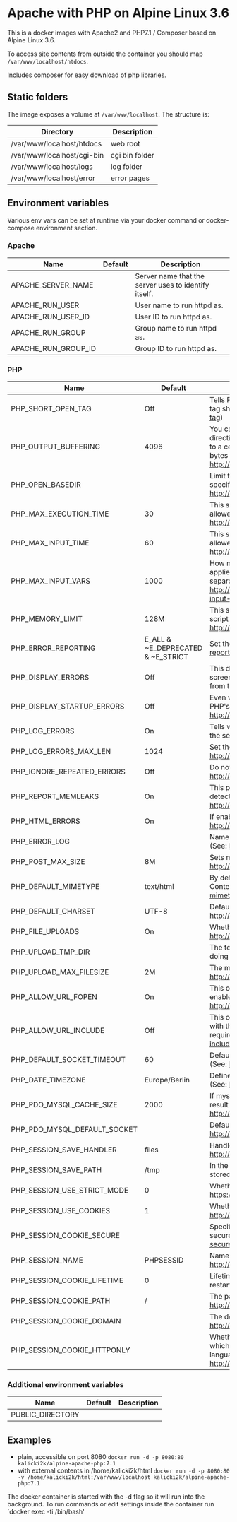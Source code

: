 # Apache with PHP on Alpine Linux 3.6

This is a docker images with Apache2 and PHP7.1 / Composer based on Alpine Linux 3.6.

To access site contents from outside the container you should map `/var/www/localhost/htdocs`.

Includes composer for easy download of php libraries.

## Static folders
The image exposes a volume at `/var/www/localhost`. The structure is:

| Directory                  | Description    |
| -------------------------- | -------------- |
| /var/www/localhost/htdocs  | web root       |
| /var/www/localhost/cgi-bin | cgi bin folder |
| /var/www/localhost/logs    | log folder     | 
| /var/www/localhost/error   | error pages    | 

## Environment variables
Various env vars can be set at runtime via your docker command or docker-compose environment section.

### Apache
| Name                | Default | Description                                          |
| ------------------- | ------- | ---------------------------------------------------- |
| APACHE_SERVER_NAME  |         | Server name that the server uses to identify itself. |
| APACHE_RUN_USER     |         | User name to run httpd as.                           |
| APACHE_RUN_USER_ID  |         | User ID to run httpd as.                             |
| APACHE_RUN_GROUP    |         | Group name to run httpd as.                          |
| APACHE_RUN_GROUP_ID |         | Group ID to run httpd as.                            |

### PHP
| Name                         | Default                           | Description                                                                                                                                                                                                                                                                   |
| ---------------------------- | --------------------------------- | ----------------------------------------------------------------------------------------------------------------------------------------------------------------------------------------------------------------------------------------------------------------------------- |
| PHP_SHORT_OPEN_TAG           | Off                               | Tells PHP whether the short form `<? ?>` of PHP's open tag should be allowed. (See: http://php.net/short-open-tag)                                                                                                                                                            |
| PHP_OUTPUT_BUFFERING         | 4096                              | You can enable output buffering for all files by setting this directive to 'On'. If you wish to limit the size of the buffer to a certain size - you can use a maximum number of bytes instead of 'On', as a value for this directive. (See: http://php.net/output-buffering) |
| PHP_OPEN_BASEDIR             |                                   | Limit the files that can be accessed by PHP to the specified directory-tree, including the file itself. (See: http://php.net/open-basedir)                                                                                                                                    |
| PHP_MAX_EXECUTION_TIME       | 30                                | This sets the maximum time in seconds a script is allowed to run before it is terminated by the parser. (See: http://php.net/max-execution-time)                                                                                                                              |
| PHP_MAX_INPUT_TIME           | 60                                | This sets the maximum time in seconds a script is allowed to parse input data, like POST and GET. (See: http://php.net/max-input-time)                                                                                                                                        |
| PHP_MAX_INPUT_VARS           | 1000                              | How many input variables may be accepted (limit is applied to $_GET, $_POST and $_COOKIE superglobal separately). (See: http://php.net/manual/en/info.configuration.php#ini.max-input-vars)                                                                                   |
| PHP_MEMORY_LIMIT             | 128M                              | This sets the maximum amount of memory in bytes that a script is allowed to allocate. (See: http://php.net/memory-limit)                                                                                                                                                      |
| PHP_ERROR_REPORTING          | E_ALL & ~E_DEPRECATED & ~E_STRICT | Set the error reporting level. (See: http://php.net/error-reporting)                                                                                                                                                                                                          |
| PHP_DISPLAY_ERRORS           | Off                               | This determines whether errors should be printed to the screen as part of the output or if they should be hidden from the user. (See: http://php.net/display-errors)                                                                                                          |
| PHP_DISPLAY_STARTUP_ERRORS   | Off                               | Even when display_errors is on, errors that occur during PHP's startup sequence are not displayed. (See: http://php.net/display-startup-errors)                                                                                                                               |
| PHP_LOG_ERRORS               | On                                | Tells whether script error messages should be logged to the server's error log. (See: http://php.net/log-errors)                                                                                                                                                              |
| PHP_LOG_ERRORS_MAX_LEN       | 1024                              | Set the maximum length of log_errors in bytes. (See: http://php.net/log-errors-max-len)                                                                                                                                                                                       |
| PHP_IGNORE_REPEATED_ERRORS   | Off                               | Do not log repeated messages. (See: http://php.net/ignore-repeated-errors)                                                                                                                                                                                                    |
| PHP_REPORT_MEMLEAKS          | On                                | This parameter will show a report of memory leaks detected by the Zend memory manager. (See: http://php.net/report-memleaks)                                                                                                                                                  |
| PHP_HTML_ERRORS              | On                                | If enabled, error messages will include HTML tags. (See: http://php.net/html-errors)                                                                                                                                                                                          |
| PHP_ERROR_LOG                |                                   | Name of the file where script errors should be logged. (See: http://php.net/error-log)                                                                                                                                                                                        |
| PHP_POST_MAX_SIZE            | 8M                                | Sets max size of post data allowed. (See: http://php.net/post-max-size)                                                                                                                                                                                                       |
| PHP_DEFAULT_MIMETYPE         | text/html                         | By default, PHP will output a media type using the Content-Type header. (See: http://php.net/default-mimetype)                                                                                                                                                                |
| PHP_DEFAULT_CHARSET          | UTF-8                             | Default character encoding... (See: http://php.net/default-charset)                                                                                                                                                                                                           |
| PHP_FILE_UPLOADS             | On                                | Whether to allow HTTP file uploads. (See: http://php.net/file-uploads)                                                                                                                                                                                                        |
| PHP_UPLOAD_TMP_DIR           |                                   | The temporary directory used for storing files when doing file upload. (See: http://php.net/upload-tmp-dir)                                                                                                                                                                   |
| PHP_UPLOAD_MAX_FILESIZE      | 2M                                | The maximum size of an uploaded file. (See: http://php.net/upload-max-filesize)                                                                                                                                                                                               |
| PHP_ALLOW_URL_FOPEN          | On                                | This option enables the URL-aware fopen wrappers that enable accessing URL object like files. (See: http://php.net/allow-url-fopen)                                                                                                                                           |
| PHP_ALLOW_URL_INCLUDE        | Off                               | This option allows the use of URL-aware fopen wrappers with the following functions: include, include_once, require, require_once. (See: http://php.net/allow-url-include)                                                                                                    |
| PHP_DEFAULT_SOCKET_TIMEOUT   | 60                                | Default timeout (in seconds) for socket based streams. (See: http://php.net/default-socket-timeout)                                                                                                                                                                           |
| PHP_DATE_TIMEZONE            | Europe/Berlin                     | Defines the default timezone used by the date functions. (See: http://php.net/date.timezone)                                                                                                                                                                                  |
| PHP_PDO_MYSQL_CACHE_SIZE     | 2000                              | If mysqlnd is used: Number of cache slots for the internal result set cache. (See: http://php.net/pdo_mysql.cache_size)                                                                                                                                                       |
| PHP_PDO_MYSQL_DEFAULT_SOCKET |                                   | Default socket name for local MySQL connects. (See: http://php.net/pdo_mysql.default-socket)                                                                                                                                                                                  |
| PHP_SESSION_SAVE_HANDLER     | files                             | Handler used to store/retrieve data. (See: http://php.net/session.save-handler)                                                                                                                                                                                               |
| PHP_SESSION_SAVE_PATH        | /tmp                              | In the case of files, this is the path where data files are stored. (See: http://php.net/session.save-path)                                                                                                                                                                   |
| PHP_SESSION_USE_STRICT_MODE  | 0                                 | Whether to use strict session mode. (See: https://wiki.php.net/rfc/strict_sessions)                                                                                                                                                                                           |
| PHP_SESSION_USE_COOKIES      | 1                                 | Whether to use cookies. (See: http://php.net/session.use-cookies)                                                                                                                                                                                                             |
| PHP_SESSION_COOKIE_SECURE    |                                   | Specifies whether cookies should only be sent over secure connections. (See: http://php.net/session.cookie-secure)                                                                                                                                                            |
| PHP_SESSION_NAME             | PHPSESSID                         | Name of the session (used as cookie name). (See: http://php.net/session.name)                                                                                                                                                                                                 |
| PHP_SESSION_COOKIE_LIFETIME  | 0                                 | Lifetime in seconds of cookie or, if 0, until browser is restarted. (See: http://php.net/session.cookie-lifetime)                                                                                                                                                             |
| PHP_SESSION_COOKIE_PATH      | /                                 | The path for which the cookie is valid. (See: http://php.net/session.cookie-path)                                                                                                                                                                                             |
| PHP_SESSION_COOKIE_DOMAIN    |                                   | The domain for which the cookie is valid. (See: http://php.net/session.cookie-domain)                                                                                                                                                                                         |
| PHP_SESSION_COOKIE_HTTPONLY  |                                   | Whether or not to add the httpOnly flag to the cookie, which makes it inaccessible to browser scripting languages such as JavaScript. (See: http://php.net/session.cookie-httponly)                                                                                           |

### Additional environment variables
| Name             | Default | Description                                          |
| ---------------- | ------- | ---------------------------------------------------- |
| PUBLIC_DIRECTORY |         |                                                      |

## Examples
- plain, accessible on port 8080 `docker run -d -p 8080:80 kalicki2k/alpine-apache-php:7.1`
- with external contents in /home/kalicki2k/html `docker run -d -p 8080:80 -v /home/kalicki2k/html:/var/www/localhost kalicki2k/alpine-apache-php:7.1`

The docker container is started with the -d flag so it will run into the background. To run commands or edit settings inside
the container run `docker exec -ti <container id> /bin/bash'
